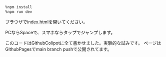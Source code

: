 ```bash
%npm install
%npm run dev
```

ブラウザでindex.htmlを開いてください。

PCならSpaceで、スマホならタップでジャンプします。

このコードはGithubColipotに全て書かせました。実験的な試みです。
ページはGithubPagesでmain branch pushで公開されてます。
